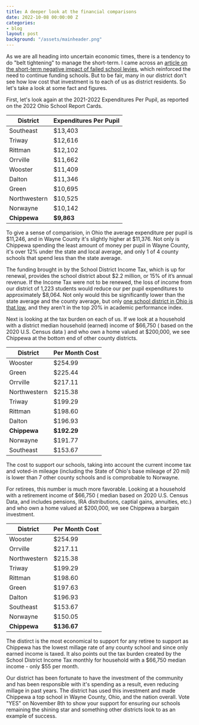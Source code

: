 ```yaml
---
title: A deeper look at the financial comparisons
date: 2022-10-08 00:00:00 Z
categories:
- blog
layout: post
background: "/assets/mainheader.png"
---
```


As we are all heading into uncertain economic times, there is a tendency to do "belt tightening" to manage the short-term. I came across an [article on the short-term negative impact of failed school levies](https://sunnysideofcbus.com/2018/04/23/how-failed-school-levies-affect-property-value/), which reinforced the need to continue funding schools. But to be fair, many in our district don't see how low cost that investment is to each of us as district residents. So let's take a look at some fact and figures.

First, let's look again at the 2021-2022 Expenditures Per Pupil, as reported on the 2022 Ohio School Report Cards.

| District                                           | Expenditures Per Pupil |
| -------------------------------------------------- | ------------ |
| Southeast                                          | $13,403      |
| Triway                                             | $12,616      |
| Rittman                                            | $12,102      |
| Orrville                                           | $11,662      |
| Wooster                                            | $11,409      |
| Dalton                                             | $11,346      |
| Green                                              | $10,695      |
| Northwestern                                       | $10,525      |
| Norwayne                                           | $10,142      |
| **Chippewa**                                       | **$9,863**   |

To give a sense of comparision, in Ohio the average expenditure per pupil is $11,246, and in Wayne County it's slightly higher at $11,376. Not only is Chippewa spending the least amount of money per pupil in Wayne County, it's over 12% under the state and local average, and only 1 of 4 county schools that spend less than the state average.	

The funding brought in by the School District Income Tax, which is up for renewal, provides the school district about $2.2 million, or 15% of it’s annual revenue.  If the Income Tax were not to be renewed, the loss of income from our district of 1,223 students would reduce our per pupil expenditures to approximately $8,064. Not only would this be significantly lower than the state average and the county average, but only [one school district in Ohio is that low](https://reportcard.education.ohio.gov/district/finance/049668), and they aren't in the top 20% in academic performance index.

Next is looking at the tax burden on each of us. If we look at a household with a district median household (earned) income of $66,750 ( based on the 2020 U.S. Census data ) and who own a home valued at $200,000, we see Chippewa at the bottom end of other county districts.

| District     | Per Month Cost |
| ------------ | -------------- |
| Wooster      | $254.99        |
| Green        | $225.44        |
| Orrville     | $217.11        |
| Northwestern | $215.38        |
| Triway       | $199.29        |
| Rittman      | $198.60        |
| Dalton       | $196.93        |
| **Chippewa** | **$192.29**    |
| Norwayne     | $191.77        |
| Southeast    | $153.67        |

The cost to support our schools, taking into account the current income tax and voted-in mileage (including the State of Ohio's base mileage of 20 mil) is lower than 7 other county schools and is comprobable to Norwayne.  

For retirees, this number is much more favorable. Looking at a household with a retirement income of $66,750 ( median based on 2020 U.S. Census Data, and includes pensions, IRA distributions, captial gains, annuities, etc.) and who own a home valued at $200,000, we see Chippewa a bargain investment.

| District     | Per Month Cost |
| ------------ | -------------- |
| Wooster      | $254.99        |
| Orrville     | $217.11        |
| Northwestern | $215.38        |
| Triway       | $199.29        |
| Rittman      | $198.60        |
| Green        | $197.63        |
| Dalton       | $196.93        |
| Southeast    | $153.67        |
| Norwayne     | $150.05        |
| **Chippewa** | **$136.67**    |

The distirct is the most economical to support for any retiree to support as Chippewa has the lowest millage rate of any county school and since only earned income is taxed. It also points out the tax burden created by the School District Income Tax monthly for household with a $66,750 median income - only $55 per month.

Our district has been fortunate to have the investment of the community and has been responsible with it's spending as a result, even reducing millage in past years. The district has used this investment and made Chippewa a top school in Wayne County, Ohio, and the nation overall. Vote "YES" on November 8th to show your support for ensuring our schools remaining the shining star and something other districts look to as an example of success.
